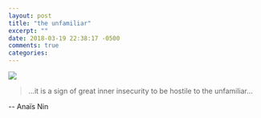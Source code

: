 ```yaml
---
layout: post
title: "the unfamiliar"
excerpt: ""
date: 2018-03-19 22:38:17 -0500
comments: true
categories: 
---
```


![]({{site.baseurl}}/assets/2018/03/7466393770_f68bef939c_o.jpg)

> ...it is a sign of great inner insecurity to be hostile to the unfamiliar...

-- Anaïs Nin
